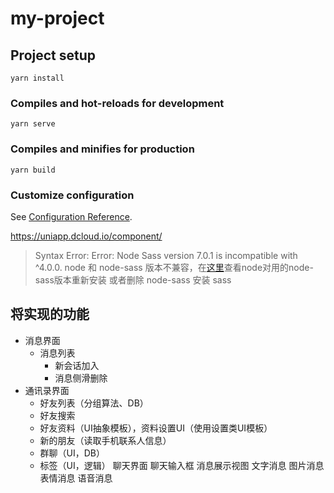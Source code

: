 # my-project

## Project setup
```
yarn install
```

### Compiles and hot-reloads for development
```
yarn serve
```

### Compiles and minifies for production
```
yarn build
```

### Customize configuration
See [Configuration Reference](https://cli.vuejs.org/config/).


https://uniapp.dcloud.io/component/


> Syntax Error: Error: Node Sass version 7.0.1 is incompatible with ^4.0.0.
node 和 node-sass 版本不兼容，在[这里](https://www.npmjs.com/package/node-sass)查看node对用的node-sass版本重新安装
或者删除 node-sass 安装 sass


## 将实现的功能
* 消息界面
  * 消息列表
    * 新会话加入
    * 消息侧滑删除
* 通讯录界面
  * 好友列表（分组算法、DB）
  * 好友搜索
  * 好友资料（UI抽象模板），资料设置UI（使用设置类UI模板）
  * 新的朋友（读取手机联系人信息）
  * 群聊（UI，DB）
  * 标签（UI，逻辑）
聊天界面
聊天输入框
消息展示视图
文字消息
图片消息
表情消息
语音消息
